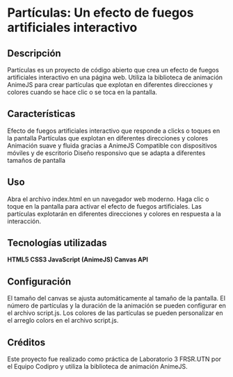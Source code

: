 <h1>Partículas: Un efecto de fuegos artificiales interactivo</h1>
<h2>Descripción</h2>
<p>Partículas es un proyecto de código abierto que crea un efecto de fuegos artificiales interactivo en una página web. Utiliza la biblioteca de animación AnimeJS para crear partículas que explotan en diferentes direcciones y colores cuando se hace clic o se toca en la pantalla.</p>
<h2>Características</h2>
<p>Efecto de fuegos artificiales interactivo que responde a clicks o toques en la pantalla
Partículas que explotan en diferentes direcciones y colores
Animación suave y fluida gracias a AnimeJS
Compatible con dispositivos móviles y de escritorio
Diseño responsivo que se adapta a diferentes tamaños de pantalla</p>
<h2>Uso</h2>
<p>Abra el archivo index.html en un navegador web moderno.
Haga clic o toque en la pantalla para activar el efecto de fuegos artificiales.
Las partículas explotarán en diferentes direcciones y colores en respuesta a la interacción.</p>
<h2>Tecnologías utilizadas</h2>
<strong>
HTML5
CSS3
JavaScript (AnimeJS)
Canvas API
</strong>
<h2>Configuración</h2>
<p>El tamaño del canvas se ajusta automáticamente al tamaño de la pantalla.
El número de partículas y la duración de la animación se pueden configurar en el archivo script.js.
Los colores de las partículas se pueden personalizar en el arreglo colors en el archivo script.js.</p>
<h2>Créditos</h2>
<p>Este proyecto fue realizado como práctica de Laboratorio 3 FRSR.UTN por el Equipo Codipro y utiliza la biblioteca de animación AnimeJS.</p>
